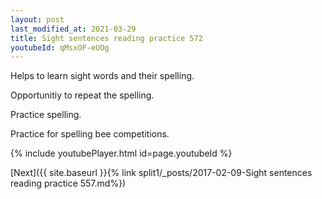 ```yaml
---
layout: post
last_modified_at: 2021-03-29
title: Sight sentences reading practice 572
youtubeId: qMsxOF-eUOg
---
```

 
 
Helps to learn sight words and their spelling.

Opportunitiy to repeat the spelling. 

Practice spelling. 
 
Practice for spelling bee competitions. 
 
{% include youtubePlayer.html id=page.youtubeId %}
 
 

[Next]({{ site.baseurl }}{% link  split1/_posts/2017-02-09-Sight sentences reading practice 557.md%})
 
